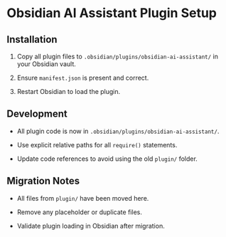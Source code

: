 # Obsidian AI Assistant Plugin Setup

## Installation

1. Copy all plugin files to `.obsidian/plugins/obsidian-ai-assistant/` in your Obsidian vault.

2. Ensure `manifest.json` is present and correct.

3. Restart Obsidian to load the plugin.

## Development

- All plugin code is now in `.obsidian/plugins/obsidian-ai-assistant/`.

- Use explicit relative paths for all `require()` statements.

- Update code references to avoid using the old `plugin/` folder.

## Migration Notes

- All files from `plugin/` have been moved here.

- Remove any placeholder or duplicate files.

- Validate plugin loading in Obsidian after migration.
